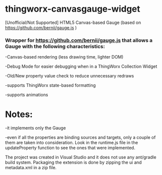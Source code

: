 # thingworx-canvasgauge-widget
[Unofficial/Not Supported] HTML5 Canvas-based Gauge (based on https://github.com/bernii/gauge.js )

### Wrapper for https://github.com/bernii/gauge.js that allows a Gauge with the following characteristics:
-Canvas-based rendering (less drawing time, lighter DOM)

-Debug Mode for easier debugging when in a ThingWorx Collection Widget

-Old/New property value check to reduce unnecessary redraws

-supports ThingWorx state-based formatting

-supports animations

# Notes:

-it implements only the Gauge

-even if all the properties are binding sources and targets, only a couple of them are taken into consideration. Look in the runtime.js file in the updateProperty function to see the ones that were implemented.

The project was created in Visual Studio and it does not use any ant/gradle build system.
Packaging the extension is done by zipping the ui and metadata.xml in a zip file.
